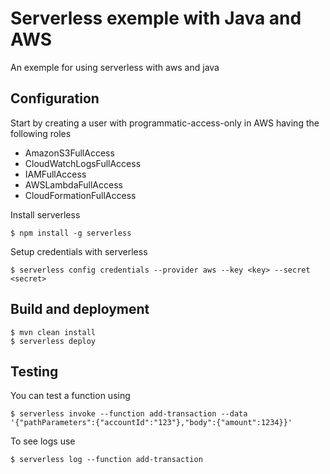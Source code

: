 # Serverless exemple with Java and AWS
An exemple for using serverless with aws and java


## Configuration
Start by creating a user with programmatic-access-only in AWS having the following roles

* AmazonS3FullAccess
* CloudWatchLogsFullAccess
* IAMFullAccess
* AWSLambdaFullAccess
* CloudFormationFullAccess

Install serverless
```shell
$ npm install -g serverless
```
Setup credentials with serverless
```shell
$ serverless config credentials --provider aws --key <key> --secret <secret>
```

## Build and deployment
```shell
$ mvn clean install
$ serverless deploy
```

## Testing
You can test a function using
```shell
$ serverless invoke --function add-transaction --data '{"pathParameters":{"accountId":"123"},"body":{"amount":1234}}'
```
To see logs use
```shell
$ serverless log --function add-transaction 
```